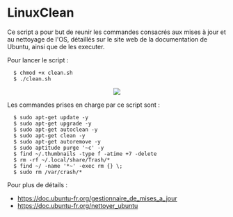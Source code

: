 # LinuxClean

Ce script a pour but de reunir les commandes consacrés aux mises à jour et au nettoyage de l'OS, détaillés sur le site web de la documentation de Ubuntu, ainsi que de les executer.

Pour lancer le script :

      $ chmod +x clean.sh
      $ ./clean.sh

<p align="center">
  <img src="https://image.noelshack.com/fichiers/2018/24/7/1529262812-capture-du-2018-06-17-21-12-24.png">
</p>

Les commandes prises en charge par ce script sont :

      $ sudo apt-get update -y
      $ sudo apt-get upgrade -y
      $ sudo apt-get autoclean -y
      $ sudo apt-get clean -y
      $ sudo apt-get autoremove -y
      $ sudo aptitude purge '~c' -y
      $ find ~/.thumbnails -type f -atime +7 -delete
      $ rm -rf ~/.local/share/Trash/*
      $ find ~/ -name '*~' -exec rm {} \;
      $ sudo rm /var/crash/*

Pour plus de détails :
   - https://doc.ubuntu-fr.org/gestionnaire_de_mises_a_jour
   - https://doc.ubuntu-fr.org/nettoyer_ubuntu
